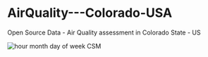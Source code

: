 # AirQuality---Colorado-USA
Open Source Data - Air Quality assessment in Colorado State - US

![hour month day of week CSM](https://user-images.githubusercontent.com/71956044/194613062-3c7ff85f-2b63-409f-bbb8-abef92a7f8f8.png)


